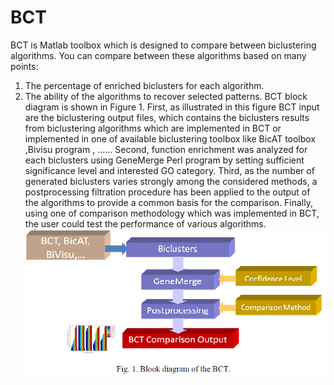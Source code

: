 # BCT
BCT is Matlab toolbox which is designed to compare between biclustering algorithms.
You can compare between these algorithms based on many points:
1. The percentage of enriched biclusters for each algorithm.
2. The ability of the algorithms to recover selected patterns.
BCT block diagram is shown in Figure 1. First, as illustrated in this figure BCT input are the
biclustering output files, which contains the biclusters results from biclustering algorithms which
are implemented in BCT or implemented in one of available biclustering toolbox like BicAT
toolbox ,Bivisu program , ……
Second, function enrichment was analyzed for each biclusters using GeneMerge Perl program by
setting sufficient significance level and interested GO category. Third, as the number of generated
biclusters varies strongly among the considered methods, a postprocessing filtration procedure
has been applied to the output of the algorithms to provide a common basis for the comparison.
Finally, using one of comparison methodology which was implemented in BCT, the user could
test the performance of various algorithms.
![alt text](https://github.com/FADHLyemen/BCT/blob/master/image.png)
